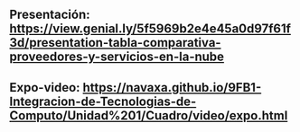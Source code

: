 ## Presentación: https://view.genial.ly/5f5969b2e4e45a0d97f61f3d/presentation-tabla-comparativa-proveedores-y-servicios-en-la-nube
## Expo-video: https://navaxa.github.io/9FB1-Integracion-de-Tecnologias-de-Computo/Unidad%201/Cuadro/video/expo.html
